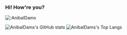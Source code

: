 ### Hi! How're you?

![:AnibalDams](https://count.getloli.com/get/@:AnibalDams)




![AnibalDams's GitHub stats](https://github-readme-stats.vercel.app/api?username=AnibalDams&show_icons=true&theme=transparent&hide_border=true&title_color=9a65ff&icon_color=9a63ff) ![AnibalDams's Top Langs](https://github-readme-stats.vercel.app/api/top-langs?username=AnibalDams&layout=compact&show&icons=true&title_color=9a63ff&text&color=9f9f9f&bg_color=00000000&&icon_color=00000000&count_private=true&theme=transparent&hide_border=true)

